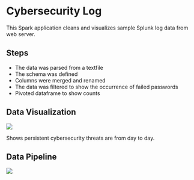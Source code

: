 # Cybersecurity Log
This Spark application cleans and visualizes sample Splunk log data from web server.


## Steps 
- The data was parsed from a textfile
- The schema was defined
- Columns were merged and renamed
- The data was filtered to show the occurrence of failed passwords
- Pivoted dataframe to show counts 

## Data Visualization
![](https://github.com/smithashley/cybersecuritylog/blob/main/images/with%20chart.png)

Shows persistent cybersecurity threats are from day to day. 

## Data Pipeline
![](https://github.com/smithashley/cybersecuritylog/blob/main/images/CSLog.png)
